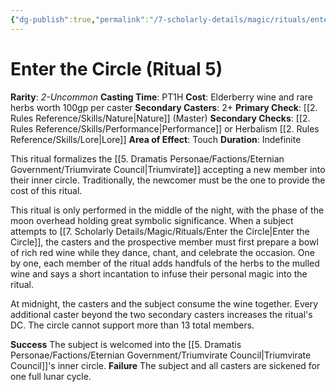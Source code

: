 ```yaml
---
{"dg-publish":true,"permalink":"/7-scholarly-details/magic/rituals/enter-the-circle/","noteIcon":""}
---
```


# Enter the Circle (Ritual 5)

**Rarity**: *2-Uncommon*
**Casting Time**: PT1H
**Cost**: Elderberry wine and rare herbs worth 100gp per caster
**Secondary Casters**: 2+
**Primary Check**: [[2. Rules Reference/Skills/Nature\|Nature]] (Master)
**Secondary Checks**: [[2. Rules Reference/Skills/Performance\|Performance]] or Herbalism [[2. Rules Reference/Skills/Lore\|Lore]]
**Area of Effect**: Touch
**Duration**: Indefinite

This ritual formalizes the [[5. Dramatis Personae/Factions/Eternian Government/Triumvirate Council\|Triumvirate]] accepting a new member into their inner circle. Traditionally, the newcomer must be the one to provide the cost of this ritual. 

This ritual is only performed in the middle of the night, with the phase of the moon overhead holding great symbolic significance. When a subject attempts to [[7. Scholarly Details/Magic/Rituals/Enter the Circle\|Enter the Circle]], the casters and the prospective member must first prepare a bowl of rich red wine while they dance, chant, and celebrate the occasion. One by one, each member of the ritual adds handfuls of the herbs to the mulled wine and says a short incantation to infuse their personal magic into the ritual. 

At midnight, the casters and the subject consume the wine together. Every additional caster beyond the two secondary casters increases the ritual's DC. The circle cannot support more than 13 total members. 

**Success** The subject is welcomed into the [[5. Dramatis Personae/Factions/Eternian Government/Triumvirate Council\|Triumvirate Council]]'s inner circle.
**Failure** The subject and all casters are sickened for one full lunar cycle.
